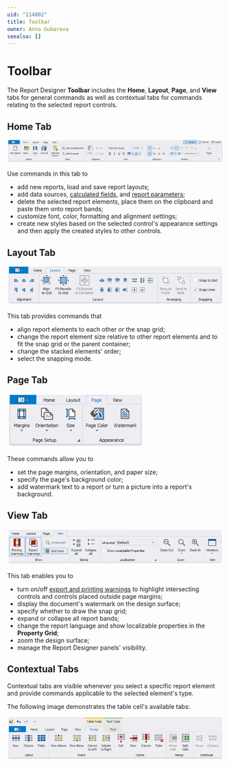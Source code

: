 ```yaml
---
uid: "114802"
title: Toolbar
owner: Anna Gubareva
seealso: []
---
```

# Toolbar

The Report Designer **Toolbar** includes the **Home**, **Layout**, **Page**, and **View** tabs for general commands as well as contextual tabs for commands relating to the selected report controls. 

## Home Tab

![eurd-win-toolbar-home-page](../../../../images/eurd-win-toolbar-home-page.png)

Use commands in this tab to

* add new reports, load and save report layouts;
* add data sources, [calculated fields](..\shape-report-data\use-calculated-fields.md), and [report parameters](../shape-report-data/use-report-parameters.md);
* delete the selected report elements, place them on the clipboard and paste them onto report bands;
* customize font, color, formatting and alignment settings;
* create new styles based on the selected control's appearance settings and then apply the created styles to other controls.

## Layout Tab

![](../../../../images/eurd-win-toolbar-layout-page.png)

This tab provides commands that

* align report elements to each other or the snap grid;
* change the report element size relative to other report elements and to fit the snap grid or the parent container;
* change the stacked elements' order;
* select the snapping mode.

## Page Tab

![](../../../../images/eurd-win-toolbar-page-page.png)

These commands allow you to

* set the page margins, orientation, and paper size;
* specify the page's background color;
* add watermark text to a report or turn a picture into a report's background.

## View Tab

![](../../../../images/eurd-win-toolbar-view-page.png)

This tab enables you to

* turn on/off [export and printing warnings](..\use-report-elements\manipulate-report-elements.md) to highlight intersecting controls and controls placed outside page margins;
* display the document's watermark on the design surface;
* specify whether to draw the snap grid;
* expand or collapse all report bands;
* change the report language and show localizable properties in the **Property Grid**;
* zoom the design surface;
* manage the Report Designer panels' visibility.


## Contextual Tabs

Contextual tabs are visible whenever you select a specific report element and provide commands applicable to the selected element's type. 

The following image demonstrates the table cell's available tabs:

![](../../../../images/eurd-win-toolbar-contextual-tabs.png)
